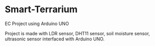 # Smart-Terrarium
EC Project using Arduino UNO


Project is made with LDR sensor, DHT11 sensor, soil moisture sensor, ultrasonic sensor interfaced with Arduino UNO.
